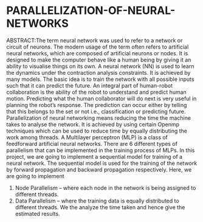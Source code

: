 # PARALLELIZATION-OF-NEURAL-NETWORKS

ABSTRACT:The term neural network was used to refer to a network or circuit of neurons. The modern usage of the term often refers to artificial neural networks, which are composed of artificial neurons or nodes. It is designed to make the computer behave like a human being by giving it an ability to visualise things on its own. A neural network (NN) is used to learn the dynamics under the contraction analysis constraints. It is achieved by many models. The basic idea is to train the network with all possible inputs such that it can predict the future. An integral part of human-robot collaboration is the ability of the robot to understand and predict human motion. Predicting what the human collaborator will do next is very useful in planning the robot’s response. The prediction can occur either by telling that this belongs to the set or not i.e., classification or predicting future. Parallelization of neural networking means reducing the time the machine takes to analyse the network. It is achieved by using certain Openmp techniques which can be used to reduce time by equally distributing the work among threads. A Multilayer perceptron (MLP) is a class of feedforward artificial neural networks. There are 6 different types of parallelism that can be implemented in the training process of MLPs. In this project, we are going to implement a sequential model for training of a neural network. The sequential model is used for the training of the network by forward propagation and backward propagation respectively. Here, we are going to implement
1. Node Parallelism – where each node in the network is being assigned to different threads.
2. Data Parallelism – where the training data is equally distributed to different threads.
We the analyze the time taken and hence give the estimated results.
